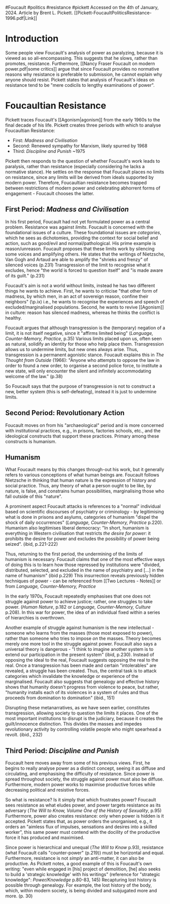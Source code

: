 #Foucault #politics #resistance #pickett
Accessed on the 4th of January, 2024. Article by Brent L. Pickett. [[Pickett-FoucaultPoliticsResistance-1996.pdf|Link]]
# Introduction
Some people view Foucault's analysis of power as paralyzing, because it is viewed as so all-encompassing. This suggests that he slows, rather than promotes, resistance. Furthermore, [[Nancy Fraser Foucault on modern power.pdf|some critics]] argue that since Foucault provides no normative reasons why resistance is preferable to submission, he cannot explain why anyone should resist.
Pickett states that analysis of Foucault's ideas on resistance tend to be "mere codicils to lengthy examinations of power".
# Foucaultian Resistance
Pickett traces Foucault's [[Agonism|agonism]] from the early 1960s to the final decade of his life.
Pickett creates three periods with which to analyse Foucaultian Resistance:
- First: *Madness and Civilisation*
- Second: Renewed sympathy for Marxism, likely spurred by 1968
- Third: *Discipline and Punish* ~1975

Pickett then responds to the question of whether Foucault's work leads to paralysis, rather than resistance (especially considering he lacks a normative stance). He settles on the response that Foucault places no limits on resistance, since any limits will be derived from ideals supported by modern power. Therefore, Foucaultian resistance becomes trapped between restrictions of modern power and celebrating abhorrent forms of engagement - Foucault chooses the latter.
## First Period: *Madness and Civilisation*
In his first period, Foucault had not yet formulated power as a central problem. Resistance was against *limits*.
Foucault is concerned with the foundational issues of a culture. These foundational issues are *categories*, which he sees as dichotomies, providing the context for social belief and action, such as good/evil and normal/pathological. His prime example is reason/unreason.
Foucault proposes that these limits work by silencing some voices and amplifying others. He states that the writings of Nietzsche, Van Gogh and Artaud are able to amplify the "shrieks and frenzy" of silenced voices (p.231) Transgression of the limit to recognise what it excludes, hence "the world is forced to question itself" and "is made aware of its guilt." (p.231)

Foucault's aim is not a world without limits, instead he has two different things he wants to achieve. First, he wants to criticise "that other form of madness, by which men, in an act of sovereign reason, confine their neighbors" (\p.ix) i.e., he wants to recognise the experiences and speech of excluded/marginalised populations. Second, he wants to revive [[Agonism]] in culture: reason has silenced madness, whereas he thinks the conflict is healthy.

Foucault argues that although transgression is the (temporary) negation of a limit, it is not itself negative, since it "affirms limited being" (*Language, Counter-Memory, Practice*, p.35) Various limits placed upon us, often seen as natural, solidify an identity for those who help place them. Transgression allows us to undermine limits, but new ones always arise. Thus, transgression is a permanent agonistic stance. Foucault explains this in *The Thought from Outside* (1966):
"Anyone who attempts to oppose the law in order to found a new order, to organise a second police force, to institute a new state, will only encounter the silent and infinitely accommodating welcome of the law." (p.38)

So Foucault says that the purpose of transgression is not to construct a new, better system (this is self-defeating), instead it is just to undermine limits.
## Second Period: Revolutionary Action
Foucault moves on from his "archaeological" period and is more concerned with institutional practices, e.g., in prisons, factories schools, etc., and the ideological constructs that support these practices. Primary among these constructs is humanism.
## Humanism
What Foucault means by this changes through-out his work, but it generally refers to various conceptions of what human beings are. Foucault follows Nietzsche in thinking that human nature is the expression of history and social practice. Thus, any theory of what a person ought to be like, by nature, is false, and constrains human possibilities, marginalising those who fall outside of this "nature".

A prominent aspect Foucault attacks is references to a "normal" individual based on scientific discourses of psychiatry or criminology - by legitimising what is done in prisons and asylums, categories of humanism "dispel the shock of daily occurrences" (*Language, Counter-Memory, Practice* p.220). Humanism also legitimises liberal democracy:
"In short, humanism is everything in Western civilisation that restricts *the desire for power*: it prohibits the desire for power and excludes the possibility of power being seized". (ibid, p.221-222)

Thus, returning to the first period, the undermining of the limits of humanism is necessary. Foucault claims that one of the most effective ways of doing this is to learn how those repressed by institutions were "divided, distributed, selected, and excluded in the name of psychiatry and \[...] in the name of humanism" (ibid p.229)
This insurrection reveals previously hidden techniques of power - can be referenced from [[Two Lectures - Notes]] or from *Language, Counter-Memory, Practice*

In the early 1970s, Foucault repeatedly emphasises that one does not struggle against power to achieve justice; rather, one struggles to take power. (*Human Nature*, p.182 or *Language, Counter-Memory, Culture* p.208). In this war for power, the idea of an individual fixed within a series of hierarchies is overthrown.

Another example of struggle against humanism is the new intellectual - someone who learns from the masses (those most exposed to power), rather than someone who tries to impose *on* the masses. Theory becomes merely one more tool in the struggle against power. Foucault also says a universal theory is dangerous - "I think to imagine another system is to extend our participation in the present system" (ibid, p.230).
Instead of opposing the ideal to the real, Foucault suggests opposing the real to the real. Once a transgression has been made and certain "intolerables" are revealed, a struggle has been created. Thus, the central task is to attack categories which invalidate the knowledge or experience of the marginalised.
Foucault also suggests that genealogy and effective history shows that humanity doesn't progress from violence to peace, but rather, "humanity installs each of its violences in a system of rules and thus proceeds from domination to domination" (ibid., 151)

Disrupting these metanarratives, as we have seen earlier, constitutes transgression, allowing society to question the limits it places. One of the most important institutions to disrupt is the judiciary, because it creates the guilt/innocence distinction. This divides the masses and impedes revolutionary activity by controlling volatile people who might spearhead a revolt. (ibid., 232)
## Third Period: *Discipline and Punish*
Foucault here moves away from some of his previous views. First, he begins to really analyse power as a distinct concept, seeing it as diffuse and circulating, and emphasising the difficulty of resistance. Since power is spread throughout society, the struggle against power must also be diffuse. Furthermore, modern power works to maximise productive forces while decreasing political and resistive forces.

So what is resistance? Is it simply that which frustrates power? Foucault sees resistance as what eludes power, and power targets resistance as its adversary (*The Will to Know, Volume One of the History of Sexuality*, p.95) Furthermore, power also creates resistance: only when power is hidden is it accepted.
Pickett states that, as power orders the unorganised, e.g., it orders an "aimless flux of impulses, sensations and desires into a skilled worker", this same power must contend with the docility of the productive force it has produced and maximised.

Since power is hierarchical and unequal (*The Will to Know* p.93), resistance (what Foucault calls "counter-power" (p.219)) must be horizontal and equal. Furthermore, resistance is not *simply* an anti-matter, it can also be productive. As Pickett notes, a good example of this is Foucault's own writing: "even while engaged in \[his] project of demolition, \[he] also seeks to build a 'strategic knowledge' with his writings" (reference for "strategic knowledge": *Power/Knowledge* p.80-83, 145)
Recapturing lost history is possible through genealogy. For example, the lost history of the body, which, within modern society, is being divided and subjugated more and more. (p. 30)
